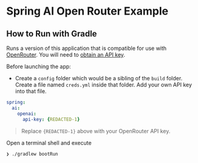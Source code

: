 # Spring AI Open Router Example

## How to Run with Gradle

Runs a version of this application that is compatible for use with [OpenRouter](https://openrouter.ai/docs/quick-start).  You will need to [obtain an API key](https://openrouter.ai/settings/keys).

Before launching the app:

* Create a `config` folder which would be a sibling of the `build` folder.  Create a file named `creds.yml` inside that folder.  Add your own API key into that file.

```yaml
spring:
  ai:
    openai:
      api-key: {REDACTED-1}
```
> Replace `{REDACTED-1}` above with your OpenRouter API key.

Open a terminal shell and execute

```bash
❯ ./gradlew bootRun
```

